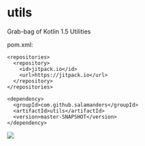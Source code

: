# utils

Grab-bag of Kotlin 1.5 Utilities

pom.xml:

```
<repositories>
  <repository>
    <id>jitpack.io</id>
    <url>https://jitpack.io</url>
  </repository>
</repositories>
```

```
<dependency>
  <groupId>com.github.salamanders</groupId>
  <artifactId>utils</artifactId>
  <version>master-SNAPSHOT</version>
</dependency>
```

[![](https://jitpack.io/v/salamanders/utils.svg)](https://jitpack.io/#salamanders/utils)